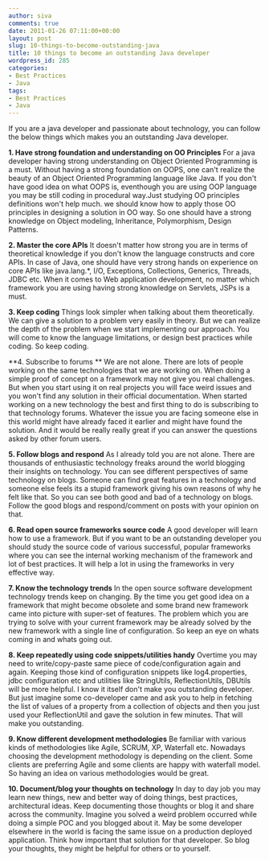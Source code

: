 ```yaml
---
author: siva
comments: true
date: 2011-01-26 07:11:00+00:00
layout: post
slug: 10-things-to-become-outstanding-java
title: 10 things to become an outstanding Java developer
wordpress_id: 285
categories:
- Best Practices
- Java
tags:
- Best Practices
- Java
---
```


If you are a java developer and passionate about technology, you can follow the below things which makes you an outstanding Java developer.

**1. Have strong foundation and understanding on OO Principles**
For a java developer having strong understanding on Object Oriented Programming is a must. Without having a strong foundation on OOPS, one can't realize the beauty of an Object Oriented Programming language like Java. If you don't have good idea on what OOPS is, eventhough you are using OOP language you may be still coding in procedural way.Just studying OO principles definitions won't help much. we should know how to apply those OO principles in designing a solution in OO way. So one should have a strong knowledge on Object modeling, Inheritance, Polymorphism, Design Patterns.

**2. Master the core APIs**
It doesn't matter how strong you are in terms of theoretical knowledge if you don't know the language constructs and core APIs. In case of Java, one should have very strong hands on experience on core APIs like java.lang.*, I/O, Exceptions, Collections, Generics, Threads, JDBC etc. When it comes to Web application development, no matter which framework you are using having strong knowledge on Servlets, JSPs is a must.

**3. Keep coding**
Things look simpler when talking about them theoretically. We can give a solution to a problem very easily in theory. But we can realize the depth of the problem when we start implementing our approach. You will come to know the language limitations, or design best practices while coding. So keep coding.

**4. Subscribe to forums **
We are not alone. There are lots of people working on the same technologies that we are working on. When doing a simple proof of concept on a framework may not give you real challenges. But when you start using it on real projects you will face weird issues and you won't find any solution in their official documentation. When started working on a new technology the best and first thing to do is subscribing to that technology forums. Whatever the issue you are facing someone else in this world might have already faced it earlier and might have found the solution. And it would be really really great if you can answer the questions asked by other forum users.

**5. Follow blogs and respond**
As I already told you are not alone. There are thousands of enthusiastic technology freaks around the world blogging their insights on technology. You can see different perspectives of same technology on blogs. Someone can find great features in a technology and someone else feels its a stupid framework giving his own reasons of why he felt like that. So you can see both good and bad of a technology on blogs. Follow the good blogs and respond/comment on posts with your opinion on that.

**6. Read open source frameworks source code**
A good developer will learn how to use a framework. But if you want to be an outstanding developer you should study the source code of various successful, popular frameworks where you can see the internal working mechanism of the framework and lot of best practices. It will help a lot in using the frameworks in very effective way.

**7. Know the technology trends**
In the open source software development technology trends keep on changing. By the time you get good idea on a framework that might become obsolete and some brand new framework came into picture with super-set of features. The problem which you are trying to solve with your current framework may be already solved by the new framework with a single line of configuration. So keep an eye on whats coming in and whats going out.

**8. Keep repeatedly using code snippets/utilities handy**
Overtime you may need to write/copy-paste same piece of code/configuration again and again. Keeping those kind of configuration snippets like log4.properties, jdbc configuration etc and utilities like StringUtils, ReflectionUtils, DBUtils will be more helpful. I know it itself don't make you outstanding developer. But just imagine some co-developer came and ask you to help in fetching the list of values of a property from a collection of objects and then you just used your ReflectionUtil and gave the solution in few minutes. That will make you outstanding.

**9. Know different development methodologies**
Be familiar with various kinds of methodologies like Agile, SCRUM, XP, Waterfall etc. Nowadays choosing the development methodology is depending on the client. Some clients are preferring Agile and some clients are happy with waterfall model. So having an idea on various methodologies would be great.

**10. Document/blog your thoughts on technology**
In day to day job you may learn new things, new and better way of doing things, best practices, architectural ideas. Keep documenting those thoughts or blog it and share across the community. Imagine you solved a weird problem occurred while doing a simple POC and you blogged about it. May be some developer elsewhere in the world is facing the same issue on a production deployed application. Think how important that solution for that developer. So blog your thoughts, they might be helpful for others or to yourself.

